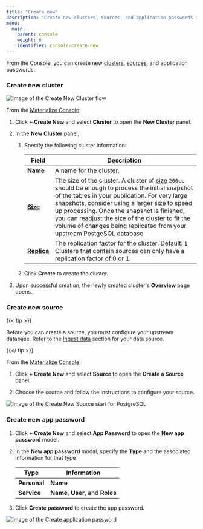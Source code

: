 ```yaml
---
title: "Create new"
description: "Create new clusters, sources, and application passwords in the Materialize console"
menu:
  main:
    parent: console
    weight: 6
    identifier: console-create-new
---
```


From the Console, you can create new [clusters](/concepts/clusters/ "Isolated
pools of compute resources (CPU, memory, and scratch disk space)"),
[sources](/concepts/sources/ "Upstream (i.e., external) systems you want
Materialize to read data from"), and application passwords.

### Create new cluster

![Image of the Create New Cluster flow](/images/console/console-create-new/postgresql/create-new-cluster-flow.png "Create New Cluster flow")

From the [Materialize Console](https://console.materialize.com/):

1. Click **+ Create New** and select **Cluster** to open the **New Cluster**
   panel.

1. In the **New Cluster** panel,

   1. Specify the following cluster information:

      | Field | Description |
      | ----- | ----------- |
      | **Name** | A name for the cluster. | `
      | [**Size**](/sql/create-cluster/#size) | The size of the cluster.  A cluster of [size](/concepts/clusters/#cluster-sizing) `200cc` should be enough to process the initial snapshot of the tables in your publication. For very large snapshots, consider using a larger size to speed up processing. Once the snapshot is finished, you can readjust the size of the cluster to fit the volume of changes being replicated from your upstream PostgeSQL database. |
      | [**Replica**](/concepts/clusters/#fault-tolerance) | The replication factor for the cluster. Default: `1` <br>Clusters that contain sources can only have a replication factor of 0 or 1.|

   1. Click **Create** to create the cluster.

1. Upon successful creation, the newly created cluster's **Overview** page
   opens.


### Create new source

{{< tip >}}

Before you can create a source, you must configure your upstream database. Refer
to the [Ingest data](/ingest-data/) section for your data source.

{{</ tip >}}

From the [Materialize Console](https://console.materialize.com/):


1. Click **+ Create New** and select **Source** to open the **Create a Source**
   panel.

1. Choose the source and follow the instructions to configure your source.

![Image of the Create New Source start for PostgreSQL](/images/console/console-create-new/postgresql/create-new-source-start.png "Create New Source start for PostgreSQL")

### Create new app password

1. Click **+ Create New** and select **App Password** to open the **New app
   password** model.

1. In the  **New app password** modal, specify the **Type** and the associated
   information for that type

   | Type | Information |
   | ---- | ----------- |
   | **Personal** | **Name** |
   | **Service** | **Name**, **User**, and **Roles** |

1. Click **Create password** to create the app password.

![Image of the Create application
password](/images/console/console-create-new/create-app-password.png "Create
application password")
